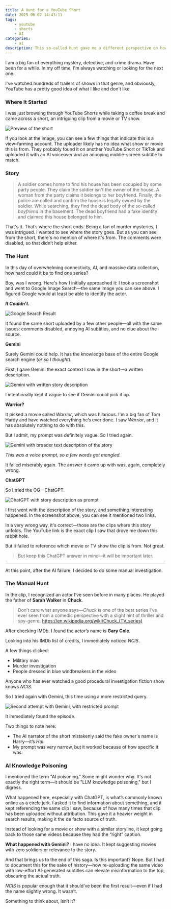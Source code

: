 ```yaml
---
title: A Hunt for a YouTube Short
date: 2025-06-07 14:43:11
tags:
    - youtube
    - shorts
    - AI
categories: 
    - ai 
description: This so-called hunt gave me a different perspective on how hyped up AI is and how data poisoning is obscuring the results
---
```


I am a big fan of everything mystery, detective, and crime drama. Have been for a while. In my off time, I'm always watching or looking for the next one. 

I've watched hundreds of trailers of shows in that genre, and obviously, YouTube has a pretty good idea of what I like and don't like.

### Where It Started 

I was just browsing through YouTube Shorts while taking a coffee break and came across a short, an intriguing clip from a movie or TV show.

![Preview of the short](/static/2025/06/short-preview.jpeg)

If you look at the image, you can see a few things that indicate this is a view-farming account. The uploader likely has no idea what show or movie this is from. They probably found it on another YouTube Short or TikTok and uploaded it with an AI voiceover and an annoying middle-screen subtitle to match.

### Story 

> A soldier comes home to find his house has been occupied by some party people. They claim the soldier isn't the owner of the house. A woman from the party claims it belongs to her boyfriend. Finally, the police are called and confirm the house is legally owned by the soldier. While searching, they find the dead body of the so-called _boyfriend_ in the basement. The dead boyfriend had a fake identity and claimed this house belonged to him. 

That's it. That’s where the short ends. Being a fan of murder mysteries, I was intrigued. I wanted to see where the story goes. But as you can see from the short, there's no mention of where it's from. The comments were disabled, so that didn’t help either. 

### The Hunt

In this day of overwhelming connectivity, AI, and massive data collection, how hard could it be to find one series? 

Boy, was I wrong. Here's how I initially approached it: I took a screenshot and went to Google Image Search—the same image you can see above. I figured Google would at least be able to identify the actor.

***It Couldn't.***

![Google Search Result](/static/2025/06/chrome_FdoDt0SFxf.png)

It found the same short uploaded by a few other people—all with the same issues: comments disabled, annoying AI subtitles, and no clue about the source.

**Gemini**

Surely Gemini could help. It has the knowledge base of the entire Google search engine (_or so I thought_).

First, I gave Gemini the exact context I saw in the short—a written description.

![Gemini with written story description](/static/2025/06/chrome_wTJp1ivW5V.png)

I intentionally kept it vague to see if Gemini could pick it up.

**Warrior?**

It picked a movie called *Warrior*, which was hilarious. I'm a big fan of Tom Hardy and have watched everything he’s ever done. I saw *Warrior*, and it has absolutely nothing to do with this. 

But I admit, my prompt was definitely vague. So I tried again.

![Gemini with broader text description of the story](/static/2025/06/chrome_Ri9nyzB4nZ.png)

_This was a voice prompt, so a few words got mangled._

It failed miserably again. The answer it came up with was, again, completely wrong.

**ChatGPT**

So I tried the OG—ChatGPT.

![ChatGPT with story description as prompt](/static/2025/06/chrome_YpKr58j79h.png)

I first went with the description of the story, and something interesting happened. In the screenshot above, you can see it mentioned two links. 

In a very wrong way, it's correct—those are the clips where this story unfolds. The YouTube link is the exact clip I saw that drove me down this rabbit hole.

But it failed to reference which movie or TV show the clip is from. Not great.

> But keep this ChatGPT answer in mind—it will be important later. 

---

At this point, after the AI failure, I decided to do some manual investigation.

### The Manual Hunt

In the clip, I recognized an actor I’ve seen before in many places. He played the father of __Sarah Walker__ in __Chuck__.

> Don’t care what anyone says—*Chuck* is one of the best series I’ve ever seen from a comedic perspective with a slight hint of thriller and spy-genre. <https://en.wikipedia.org/wiki/Chuck_(TV_series)>

After checking IMDb, I found the actor’s name is __Gary Cole__.

Looking into his IMDb list of credits, I immediately noticed *NCIS*.

A few things clicked:

- Military man
- Murder investigation 
- People dressed in blue windbreakers in the video

Anyone who has ever watched a good procedural investigation fiction show knows *NCIS*.

So I tried again with Gemini, this time using a more restricted query.

![Second attempt with Gemini, with restricted prompt](/static/2025/06/chrome_43E9jheRZo.png)

It immediately found the episode.

Two things to note here:

- The AI narrator of the short mistakenly said the fake owner's name is Harry—it’s *Hal*.
- My prompt was very narrow, but it worked because of how specific it was.

### AI Knowledge Poisoning

I mentioned the term "AI poisoning." Some might wonder why. It's not exactly the right term—it should be "LLM knowledge poisoning," but I digress.

What happened here, especially with ChatGPT, is what’s commonly known online as a circle jerk. I asked it to find information about something, and it kept referencing the same clip I saw, because of how many times that clip has been uploaded without attribution. This gave it a heavier weight in search results, making it the de facto source of truth.

Instead of looking for a movie or show with a similar storyline, it kept going back to those same videos because they had the “right” caption. 

__What happened with Gemini?__ I have no idea. It kept suggesting movies with zero soldiers or relevance to the story.

And that brings us to the end of this saga. Is this important? Nope. But I had to document this for the sake of history—how re-uploading the same video with low-effort AI-generated subtitles can elevate misinformation to the top, obscuring the actual truth.

*NCIS* is popular enough that it should’ve been the first result—even if I had the name slightly wrong. It wasn’t.

Something to think about, isn’t it?